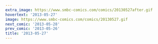 ```yaml
---
extra_image: https://www.smbc-comics.com/comics/20130527after.gif
hovertext: '2013-05-27'
image: https://www.smbc-comics.com/comics/20130527.gif
next_comic: '2013-05-28'
prev_comic: '2013-05-26'
title: '2013-05-27'
---
```


